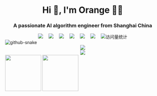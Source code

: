 <!--
 * @Author: royal-killer 1581279688@qq.com
 * @Date: 2025-05-11 18:14:48
 * @LastEditors: royal-killer 1581279688@qq.com
 * @LastEditTime: 2025-05-11 18:20:36
 * @FilePath: \bigorange18\README.md
 * @Description: 
 * 
 * Copyright (c) 2025 by ${git_name_email}, All Rights Reserved. 
-->
<h1 align="center">Hi 👋, I'm Orange 👨‍💻</h1>
<h3 align="center">A passionate AI algorithm engineer from Shanghai China</h3>


  <!-- profile logo 个人资料徽标 -->
  <div align="center">
    <a href="https://twitter.com/chenorange2219/"><img src="https://img.shields.io/badge/Twitter-推特-blue" /></a>&emsp;
    <a href="https://www.youtube.com/@chenorange2219"><img src="https://img.shields.io/badge/YouTube-油管-c32136" /></a>&emsp;
    <a href="https://box.sunguoqi.com/weixin_mp"><img src="https://img.shields.io/badge/WeChat-微信-07c160" /></a>&emsp;
    <a href="https://space.bilibili.com/321166054/"><img src="https://img.shields.io/badge/Bilibili-B站-ff69b4" /></a>&emsp;
    <a href="https://blog.csdn.net/royal_killer?spm=1011.2124.3001.5343/"><img src="https://img.shields.io/badge/CSDN-论坛-c32136" /></a>&emsp;
    <a href="https://www.zhihu.com/people//ha-lou-kti-44-92/"><img src="https://img.shields.io/badge/Zhihu-知乎-blue" /></a>&emsp;
    <!-- visitor statistics logo 访问量统计徽标 -->
    <img src="https://komarev.com/ghpvc/?username=bigorange18&label=Views&color=0e75b6&style=flat" alt="访问量统计" />
  </div>


<!-- Snake Code Contribution Map 贪吃蛇代码贡献图 -->
<picture>
  <source media="(prefers-color-scheme: dark)" srcset="https://cdn.jsdelivr.net/gh/sun0225SUN/sun0225SUN/profile-snake-contrib/github-contribution-grid-snake-dark.svg" />
  <source media="(prefers-color-scheme: light)" srcset="https://cdn.jsdelivr.net/gh/sun0225SUN/sun0225SUN/profile-snake-contrib/github-contribution-grid-snake.svg" />
  <img alt="github-snake" src="https://cdn.jsdelivr.net/gh/sun0225SUN/sun0225SUN/profile-snake-contrib/github-contribution-grid-snake-dark.svg" />
</picture>


<!-- GitHub 奖杯🏆 -->
<div align="center">
	<img  src="https://github-profile-trophy.vercel.app/?username=bigorange18&theme=gruvbox&row=1&column=7&no-frame=true&no-bg=true" /><br>
</div>

<div align="center"> <img src="https://metrics.lecoq.io/bigorange18?template=classic&config.timezone=Asia%2FShanghai"> </div>
<!-- GitHub 数据统计 -->
<div align="left">
<img align="center" height="117px" src="https://github-readme-stats-git-masterrstaa-rickstaa.vercel.app/api?username=bigorange18&hide_title=true&hide_border=true&show_icons=true&include_all_commits=true&line_height=21text_color=000&icon_color=000&bg_color=0,ea6161,ffc64d,fffc4d,52fa5a&theme=graywhite" />
<img align="center" height="117px" src="https://github-readme-stats-git-masterrstaa-rickstaa.vercel.app/api/top-langs/?username=bigorange18&hide_title=true&hide_border=true&layout=compact&langs_count=6&text_color=000&icon_color=fff&bg_color=0,52fa5a,4dfcff,c64dff&theme=graywhite" /><br><br>
</div>  


<!--另一中显示卡片
<div align="left">
  
  <img height='160' src="https://github-readme-stats.vercel.app/api?username=bigorange18&show_icons=true&theme=tokyonight" align="center" />
  <img height='160' src="https://github-readme-stats.vercel.app/api/top-langs/?username=bigorange18&hide=html,css,ruby,javascript,Makefile,Less,TypeScript,Starlark,Groovy,Batchfile&layout=compact&langs_count=8&theme=tokyonight" align="center" />
</div>  
<div align="center">
    <img   width="400" height="180" src="https://github-readme-stats.vercel.app/api?username=bigorange18&hide_title=true&hide_border=true&show_icons=trueline_height=21&text_color=000&icon_color=000&bg_color=0,ea6161,ffc64d,fffc4d,52fa5a&theme=graywhite" />
    <img width="350" height="180" height='120' src="https://github-readme-stats.vercel.app/api/top-langs/?username=bigorange18&hide_title=true&hide_border=true&layout=compact&langs_count=6&text_color=000&icon_color=fff&bg_color=0,52fa5a,4dfcff,c64dff&theme=graywhite" />
</div>
-->



